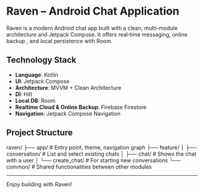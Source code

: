 # Raven – Android Chat Application

Raven is a modern Android chat app built with a clean, multi-module architecture and Jetpack Compose. It offers real‑time messaging, online backup , and local persistence with Room.

## Technology Stack
- **Language**: Kotlin
- **UI**: Jetpack Compose
- **Architecture**: MVVM + Clean Architecture
- **DI**: Hilt
- **Local DB**: Room
- **Realtime Cloud & Online Backup**: Firebase Firestore
- **Navigation**: Jetpack Compose Navigation

## Project Structure

raven/
├── app/								# Entry point, theme, navigation graph
├── feature/
│   ├── conversation/		# List and select existing chats
│   ├── chat/						# Shows the chat with a user
│   └── create_chat/		# For starting new conversations
└── common/							# Shared functionalities between other modules





---

Enjoy building with Raven!
